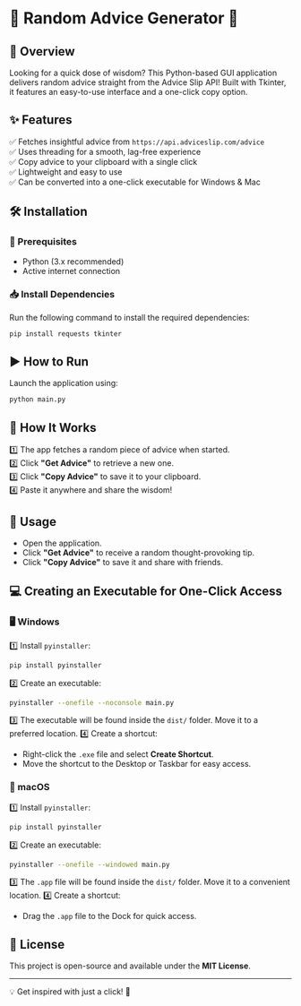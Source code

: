 # 🌟 Random Advice Generator 🌟

## 🚀 Overview
Looking for a quick dose of wisdom? This Python-based GUI application delivers random advice straight from the Advice Slip API! Built with Tkinter, it features an easy-to-use interface and a one-click copy option.

## ✨ Features
✅ Fetches insightful advice from `https://api.adviceslip.com/advice`  
✅ Uses threading for a smooth, lag-free experience  
✅ Copy advice to your clipboard with a single click  
✅ Lightweight and easy to use  
✅ Can be converted into a one-click executable for Windows & Mac  

## 🛠 Installation
### 📌 Prerequisites
- Python (3.x recommended)  
- Active internet connection  

### 📥 Install Dependencies
Run the following command to install the required dependencies:
```sh
pip install requests tkinter
```

## ▶️ How to Run
Launch the application using:
```sh
python main.py
```

## 🎯 How It Works
1️⃣ The app fetches a random piece of advice when started.  
2️⃣ Click **"Get Advice"** to retrieve a new one.  
3️⃣ Click **"Copy Advice"** to save it to your clipboard.  
4️⃣ Paste it anywhere and share the wisdom!  

## 🎯 Usage
- Open the application.
- Click **"Get Advice"** to receive a random thought-provoking tip.
- Click **"Copy Advice"** to save it and share with friends.

## 💻 Creating an Executable for One-Click Access
### 🖥️ Windows
1️⃣ Install `pyinstaller`:
```sh
pip install pyinstaller
```
2️⃣ Create an executable:
```sh
pyinstaller --onefile --noconsole main.py
```
3️⃣ The executable will be found inside the `dist/` folder. Move it to a preferred location.
4️⃣ Create a shortcut:
   - Right-click the `.exe` file and select **Create Shortcut**.
   - Move the shortcut to the Desktop or Taskbar for easy access.

### 🍏 macOS
1️⃣ Install `pyinstaller`:
```sh
pip install pyinstaller
```
2️⃣ Create an executable:
```sh
pyinstaller --onefile --windowed main.py
```
3️⃣ The `.app` file will be found inside the `dist/` folder. Move it to a convenient location.
4️⃣ Create a shortcut:
   - Drag the `.app` file to the Dock for quick access.

## 📜 License
This project is open-source and available under the **MIT License**.

---
💡 Get inspired with just a click! 🚀

